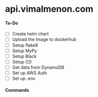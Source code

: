 # api.vimalmenon.com


#### To-Do
- [ ] Create helm chart
- [ ] Upload the Image to dockerhub
- [ ] Setup flake8
- [ ] Setup MyPy
- [ ] Setup Black
- [ ] Setup CD
- [ ] Get data from DynamoDB
- [ ] Set up AWS Auth
- [ ] Set up .env

#### Commands

